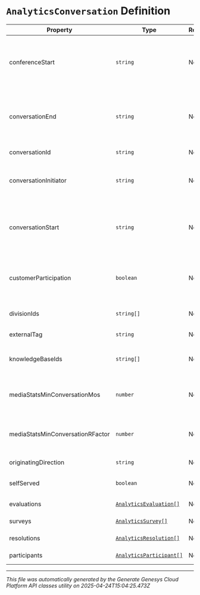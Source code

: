 # `AnalyticsConversation` Definition

| Property | Type | Required | Description |
|----------|------|----------|-------------|
| conferenceStart | `string` | No | The start time of a conference call. Date time is represented as an ISO-8601 string. For example: yyyy-MM-ddTHH:mm:ss[.mmm]Z |
| conversationEnd | `string` | No | The end time of a conversation. Date time is represented as an ISO-8601 string. For example: yyyy-MM-ddTHH:mm:ss[.mmm]Z |
| conversationId | `string` | No | Unique identifier for the conversation |
| conversationInitiator | `string` | No | Indicates the participant purpose of the participant initiating a message conversation |
| conversationStart | `string` | No | The start time of a conversation. Date time is represented as an ISO-8601 string. For example: yyyy-MM-ddTHH:mm:ss[.mmm]Z |
| customerParticipation | `boolean` | No | Indicates a messaging conversation in which the customer participated by sending at least one message |
| divisionIds | `string[]` | No | Identifier(s) of division(s) associated with a conversation |
| externalTag | `string` | No | External tag for the conversation |
| knowledgeBaseIds | `string[]` | No | The unique identifier(s) of the knowledge base(s) used |
| mediaStatsMinConversationMos | `number` | No | The lowest estimated average MOS among all the audio streams belonging to this conversation |
| mediaStatsMinConversationRFactor | `number` | No | The lowest R-factor value among all of the audio streams belonging to this conversation |
| originatingDirection | `string` | No | The original direction of the conversation |
| selfServed | `boolean` | No | Indicates whether all flow sessions were self serviced |
| evaluations | [`AnalyticsEvaluation[]`](analyticsevaluation-definition.md) | No | Evaluations associated with this conversation |
| surveys | [`AnalyticsSurvey[]`](analyticssurvey-definition.md) | No | Surveys associated with this conversation |
| resolutions | [`AnalyticsResolution[]`](analyticsresolution-definition.md) | No | Resolutions associated with this conversation |
| participants | [`AnalyticsParticipant[]`](analyticsparticipant-definition.md) | No | Participants in the conversation |

---

*This file was automatically generated by the Generate Genesys Cloud Platform API classes utility on 2025-04-24T15:04:25.473Z*